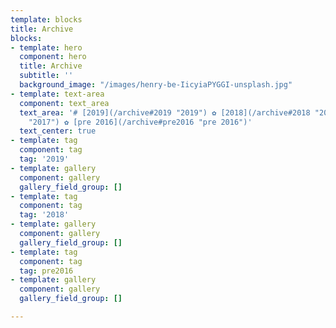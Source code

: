 ```yaml
---
template: blocks
title: Archive
blocks:
- template: hero
  component: hero
  title: Archive
  subtitle: ''
  background_image: "/images/henry-be-IicyiaPYGGI-unsplash.jpg"
- template: text-area
  component: text_area
  text_area: '# [2019](/archive#2019 "2019") ✿ [2018](/archive#2018 "2018") ✿ [2017](/archive#2017
    "2017") ✿ [pre 2016](/archive#pre2016 "pre 2016")'
  text_center: true
- template: tag
  component: tag
  tag: '2019'
- template: gallery
  component: gallery
  gallery_field_group: []
- template: tag
  component: tag
  tag: '2018'
- template: gallery
  component: gallery
  gallery_field_group: []
- template: tag
  component: tag
  tag: pre2016
- template: gallery
  component: gallery
  gallery_field_group: []

---
```


